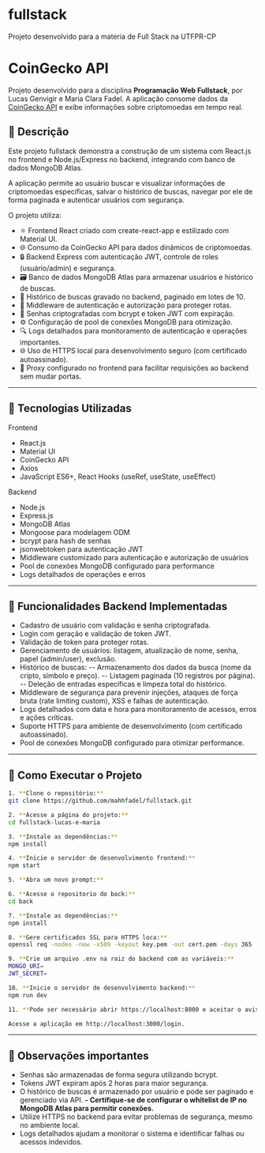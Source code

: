 # fullstack
Projeto desenvolvido para a materia de Full Stack na UTFPR-CP


# CoinGecko API

Projeto desenvolvido para a disciplina **Programação Web Fullstack**, por Lucas Genvigir e Maria Clara Fadel. A aplicação consome dados da [CoinGecko API](https://www.coingecko.com/en/api) e exibe informações sobre criptomoedas em tempo real.

## 📌 Descrição

Este projeto fullstack demonstra a construção de um sistema com React.js no frontend e Node.js/Express no backend, integrando com banco de dados MongoDB Atlas.

A aplicação permite ao usuário buscar e visualizar informações de criptomoedas específicas, salvar o histórico de buscas, navegar por ele de forma paginada e autenticar usuários com segurança.

O projeto utiliza:
- ⚛️ Frontend React criado com create-react-app e estilizado com Material UI.
- 🌐 Consumo da CoinGecko API para dados dinâmicos de criptomoedas.
- 🔒 Backend Express com autenticação JWT, controle de roles (usuário/admin) e segurança.
- 🗃️ Banco de dados MongoDB Atlas para armazenar usuários e histórico de buscas.
- 📜 Histórico de buscas gravado no backend, paginado em lotes de 10.
- 🚦 Middleware de autenticação e autorização para proteger rotas.
- 🔑 Senhas criptografadas com bcrypt e token JWT com expiração.
- ⚙️ Configuração de pool de conexões MongoDB para otimização.
- 🔍 Logs detalhados para monitoramento de autenticação e operações importantes.
- 🌐 Uso de HTTPS local para desenvolvimento seguro (com certificado autoassinado).
- 🔄 Proxy configurado no frontend para facilitar requisições ao backend sem mudar portas.

---

## 🧪 Tecnologias Utilizadas

Frontend
- React.js
- Material UI
- CoinGecko API
- Axios
- JavaScript ES6+, React Hooks (useRef, useState, useEffect)

Backend
- Node.js
- Express.js
- MongoDB Atlas
- Mongoose para modelagem ODM
- bcrypt para hash de senhas
- jsonwebtoken para autenticação JWT
- Middleware customizado para autenticação e autorização de usuários
- Pool de conexões MongoDB configurado para performance
- Logs detalhados de operações e erros

---

## 🔧 Funcionalidades Backend Implementadas
- Cadastro de usuário com validação e senha criptografada.
- Login com geração e validação de token JWT.
- Validação de token para proteger rotas.
- Gerenciamento de usuários: listagem, atualização de nome, senha, papel (admin/user), exclusão.
- Histórico de buscas:
-- Armazenamento dos dados da busca (nome da cripto, símbolo e preço).
-- Listagem paginada (10 registros por página).
-- Deleção de entradas específicas e limpeza total do histórico.
- Middleware de segurança para prevenir injeções, ataques de força bruta (rate limiting custom), XSS e falhas de autenticação.
- Logs detalhados com data e hora para monitoramento de acessos, erros e ações críticas.
- Suporte HTTPS para ambiente de desenvolvimento (com certificado autoassinado).
- Pool de conexões MongoDB configurado para otimizar performance.

---

## 🔧 Como Executar o Projeto 

```bash
1. **Clone o repositório:**
git clone https://github.com/mahhfadel/fullstack.git

2. **Acesse a página do projeto:**
cd fullstack-lucas-e-maria

3. **Instale as dependências:**
npm install

4. **Inicie o servidor de desenvolvimento frontend:**
npm start

5. **Abra um novo prompt:**

6. **Acesse o repositorio do back:**
cd back

7. **Instale as dependências:**
npm install

8. **Gere certificados SSL para HTTPS loca:**
openssl req -nodes -new -x509 -keyout key.pem -out cert.pem -days 365

9. **Crie um arquivo .env na raiz do backend com as variáveis:**
MONGO_URI=
JWT_SECRET=

10. **Inicie o servidor de desenvolvimento backend:**
npm run dev

11. **Pode ser necessário abrir https://localhost:8000 e aceitar o aviso de segurança manualmente**

Acesse a aplicação em http://localhost:3000/login.
```
---

## 📌 Observações importantes
- Senhas são armazenadas de forma segura utilizando bcrypt.
- Tokens JWT expiram após 2 horas para maior segurança.
- O histórico de buscas é armazenado por usuário e pode ser paginado e gerenciado via API.
**- Certifique-se de configurar o whitelist de IP no MongoDB Atlas para permitir conexões.**
- Utilize HTTPS no backend para evitar problemas de segurança, mesmo no ambiente local.
- Logs detalhados ajudam a monitorar o sistema e identificar falhas ou acessos indevidos.
